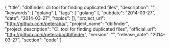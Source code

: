 {
    "title": "dblfinder: cli tool for finding duplicated files",
    "description": "",
    "keywords": [
        "golang"
    ],
    "tags": [
        "golang"
    ],
    "pubdate": "2014-03-27",
    "date": "2014-03-27",
    "topics": [],
    "project_url": "http://github.com/peteraba/",
    "project_name": "dblfinder",
    "project_description": "Cli tool for finding duplicated files",
    "official_url": "http://github.com/peteraba/dblfinder",
    "version": "",
    "release_date": "2014-03-27",
    "section": "code"
}
